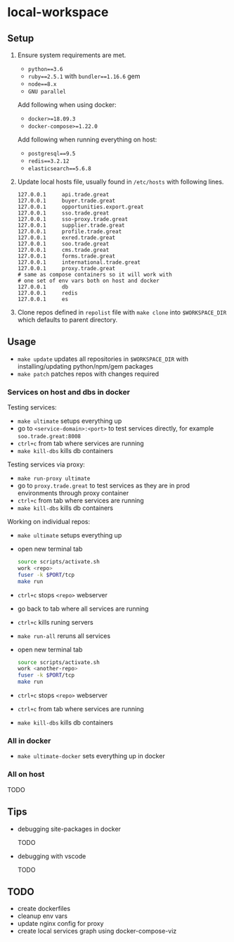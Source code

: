 # local-workspace

## Setup

1. Ensure system requirements are met.
    - `python==3.6`
    - `ruby==2.5.1` with `bundler==1.16.6` gem
    - `node==8.x`
    - `GNU parallel`

    Add following when using docker:
    - `docker>=18.09.3`
    - `docker-compose>=1.22.0`

    Add following when running everything on host:
    - `postgresql==9.5`
    - `redis==3.2.12`
    - `elasticsearch==5.6.8`

2. Update local hosts file, usually found in `/etc/hosts` with following lines.

    ```Text
    127.0.0.1     api.trade.great
    127.0.0.1     buyer.trade.great
    127.0.0.1     opportunities.export.great
    127.0.0.1     sso.trade.great
    127.0.0.1     sso-proxy.trade.great
    127.0.0.1     supplier.trade.great
    127.0.0.1     profile.trade.great
    127.0.0.1     exred.trade.great
    127.0.0.1     soo.trade.great
    127.0.0.1     cms.trade.great
    127.0.0.1     forms.trade.great
    127.0.0.1     international.trade.great
    127.0.0.1     proxy.trade.great
    # same as compose containers so it will work with
    # one set of env vars both on host and docker
    127.0.0.1     db
    127.0.0.1     redis
    127.0.0.1     es
    ```

3. Clone repos defined in `repolist` file with `make clone` into `$WORKSPACE_DIR` which defaults to parent directory.

## Usage

- `make update` updates all repositories in `$WORKSPACE_DIR` with installing/updating python/npm/gem packages
- `make patch` patches repos with changes required

### Services on host and dbs in docker

Testing services:

- `make ultimate` setups everything up
- go to `<service-domain>:<port>` to test services directly, for example `soo.trade.great:8008`
- `ctrl+c` from tab where services are running
- `make kill-dbs` kills db containers

Testing services via proxy:

- `make run-proxy ultimate`
- go to `proxy.trade.great` to test services as they are in prod environments through proxy container
- `ctrl+c` from tab where services are running
- `make kill-dbs` kills db containers

Working on individual repos:

- `make ultimate` setups everything up
- open new terminal tab

    ```bash
    source scripts/activate.sh
    work <repo>
    fuser -k $PORT/tcp
    make run
    ```

- `ctrl+c` stops `<repo>` webserver
- go back to tab where all services are running
- `ctrl+c` kills runing servers
- `make run-all` reruns all services
- open new terminal tab

    ```bash
    source scripts/activate.sh
    work <another-repo>
    fuser -k $PORT/tcp
    make run
    ```

- `ctrl+c` stops `<repo>` webserver
- `ctrl+c` from tab where services are running
- `make kill-dbs` kills db containers

### All in docker

- `make ultimate-docker` sets everything up in docker

### All on host

TODO

## Tips

- debugging site-packages in docker

    TODO

- debugging with vscode

    TODO

## TODO

- create dockerfiles
- cleanup env vars
- update nginx config for proxy
- create local services graph using docker-compose-viz
